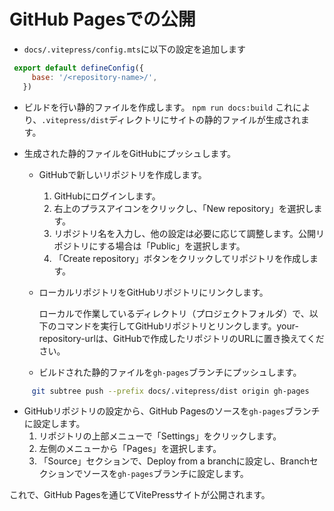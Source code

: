 # GitHub Pagesでの公開

* `docs/.vitepress/config.mts`に以下の設定を追加します
```javascript
 export default defineConfig({
     base: '/<repository-name>/',
   })
```


* ビルドを行い静的ファイルを作成します。
   `npm run docs:build`
   これにより、`.vitepress/dist`ディレクトリにサイトの静的ファイルが生成されます。

* 生成された静的ファイルをGitHubにプッシュします。
   - GitHubで新しいリポジトリを作成します。
     1. GitHubにログインします。
     2. 右上のプラスアイコンをクリックし、「New repository」を選択します。
     3. リポジトリ名を入力し、他の設定は必要に応じて調整します。公開リポジトリにする場合は「Public」を選択します。
     4. 「Create repository」ボタンをクリックしてリポジトリを作成します。

   - ローカルリポジトリをGitHubリポジトリにリンクします。

      ローカルで作業しているディレクトリ（プロジェクトフォルダ）で、以下のコマンドを実行してGitHubリポジトリとリンクします。your-repository-urlは、GitHubで作成したリポジトリのURLに置き換えてください。

   - ビルドされた静的ファイルを`gh-pages`ブランチにプッシュします。
```bash
     git subtree push --prefix docs/.vitepress/dist origin gh-pages
```

* GitHubリポジトリの設定から、GitHub Pagesのソースを`gh-pages`ブランチに設定します。
   1. リポジトリの上部メニューで「Settings」をクリックします。
   2. 左側のメニューから「Pages」を選択します。
   3. 「Source」セクションで、Deploy from a branchに設定し、Branchセクションでソースを`gh-pages`ブランチに設定します。

これで、GitHub Pagesを通じてVitePressサイトが公開されます。
